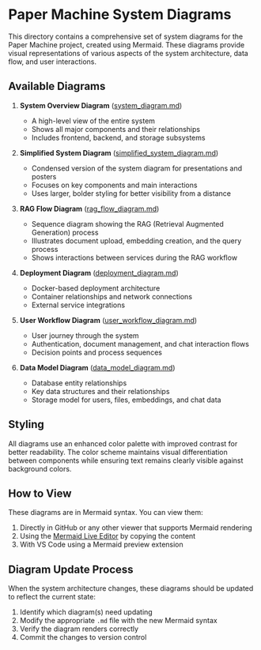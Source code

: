 # Paper Machine System Diagrams

This directory contains a comprehensive set of system diagrams for the Paper Machine project, created using Mermaid. These diagrams provide visual representations of various aspects of the system architecture, data flow, and user interactions.

## Available Diagrams

1. **System Overview Diagram** ([system_diagram.md](system_diagram.md))
   - A high-level view of the entire system
   - Shows all major components and their relationships
   - Includes frontend, backend, and storage subsystems

2. **Simplified System Diagram** ([simplified_system_diagram.md](simplified_system_diagram.md))
   - Condensed version of the system diagram for presentations and posters
   - Focuses on key components and main interactions
   - Uses larger, bolder styling for better visibility from a distance

3. **RAG Flow Diagram** ([rag_flow_diagram.md](rag_flow_diagram.md))
   - Sequence diagram showing the RAG (Retrieval Augmented Generation) process
   - Illustrates document upload, embedding creation, and the query process
   - Shows interactions between services during the RAG workflow

4. **Deployment Diagram** ([deployment_diagram.md](deployment_diagram.md))
   - Docker-based deployment architecture
   - Container relationships and network connections
   - External service integrations

5. **User Workflow Diagram** ([user_workflow_diagram.md](user_workflow_diagram.md))
   - User journey through the system
   - Authentication, document management, and chat interaction flows
   - Decision points and process sequences

6. **Data Model Diagram** ([data_model_diagram.md](data_model_diagram.md))
   - Database entity relationships
   - Key data structures and their relationships
   - Storage model for users, files, embeddings, and chat data

## Styling

All diagrams use an enhanced color palette with improved contrast for better readability. The color scheme maintains visual differentiation between components while ensuring text remains clearly visible against background colors.

## How to View

These diagrams are in Mermaid syntax. You can view them:

1. Directly in GitHub or any other viewer that supports Mermaid rendering
2. Using the [Mermaid Live Editor](https://mermaid.live/) by copying the content
3. With VS Code using a Mermaid preview extension

## Diagram Update Process

When the system architecture changes, these diagrams should be updated to reflect the current state:

1. Identify which diagram(s) need updating
2. Modify the appropriate `.md` file with the new Mermaid syntax
3. Verify the diagram renders correctly
4. Commit the changes to version control 